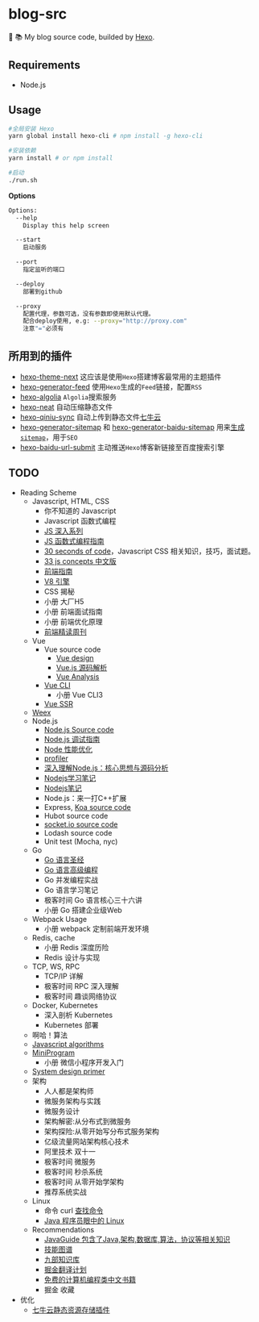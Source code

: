 # blog-src

:see_no_evil: :books:  My blog source code, builded by [Hexo](https://github.com/hexojs/hexo).

## Requirements
- Node.js

## Usage
```bash
#全局安装 Hexo
yarn global install hexo-cli # npm install -g hexo-cli

#安装依赖
yarn install # or npm install

#启动
./run.sh
```

**Options**
```bash
Options:
  --help
    Display this help screen

  --start
    启动服务

  --port
    指定监听的端口

  --deploy
    部署到github

  --proxy
    配置代理，参数可选，没有参数即使用默认代理。
    配合deploy使用, e.g: --proxy="http://proxy.com"
    注意"="必须有
```

## 所用到的插件
- [hexo-theme-next](https://github.com/theme-next/hexo-theme-next) 这应该是使用`Hexo`搭建博客最常用的主题插件
- [hexo-generator-feed](https://github.com/hexojs/hexo-generator-feed) 使用`Hexo`生成的`Feed`链接，配置`RSS`
- [hexo-algolia](https://github.com/oncletom/hexo-algolia) `Algolia`搜索服务
- [hexo-neat](https://github.com/rozbo/hexo-neat) 自动压缩静态文件
- [hexo-qiniu-sync](https://github.com/gyk001/hexo-qiniu-sync) 自动上传到静态文件[七牛云](https://portal.qiniu.com)
- [hexo-generator-sitemap](https://github.com/hexojs/hexo-generator-sitemap) 和 [hexo-generator-baidu-sitemap](https://github.com/coneycode/hexo-generator-baidu-sitemap) 用来[生成`sitemap`](https://www.shipengqi.top/2018/07/18/hexo-seo2)，用于`SEO`
- [hexo-baidu-url-submit](https://github.com/huiwang/hexo-baidu-url-submit) 主动推送`Hexo`博客新链接至百度搜索引擎

## TODO
- Reading Scheme
  - Javascript, HTML, CSS
    - 你不知道的 Javascript
    - Javascript 函数式编程
    - [JS 深入系列](https://github.com/mqyqingfeng/Blog)
    - [JS 函数式编程指南](https://github.com/llh911001/mostly-adequate-guide-chinese)
    - [30 seconds of code](https://github.com/30-seconds/30-seconds-of-code)，Javascript CSS 相关知识，技巧，面试题。
    - [33 js concepts 中文版](https://github.com/stephentian/33-js-concepts)
    - [前端指南](https://github.com/nanhupatar/FEGuide)
    - [V8 引擎](https://github.com/justjavac/v8.js.cn)
    - CSS 揭秘
    - 小册 大厂H5
    - 小册 前端面试指南
    - 小册 前端优化原理
    - [前端精读周刊](https://github.com/dt-fe/weekly)
  - Vue	
    - Vue source code
      - [Vue design](https://github.com/HcySunYang/vue-design)
      - [Vue.js 源码解析](https://github.com/answershuto/learnVue)
      - [Vue Analysis](https://github.com/ustbhuangyi/vue-analysis)
    - [Vue CLI](https://cli.vuejs.org/zh/)
      - 小册 Vue CLI3
    - [Vue SSR](https://ssr.vuejs.org/zh/)
  - [Weex](http://weex.apache.org/cn/guide/)		
  - Node.js
    - [Node.js Source code](https://github.com/nodejs/node)
    - [Node.js 调试指南](https://github.com/nswbmw/node-in-debugging)
    - [Node 性能优化](https://segmentfault.com/a/1190000007621011)
    - [profiler](https://segmentfault.com/a/1190000012414666)
    - [深入理解Node.js：核心思想与源码分析](https://github.com/yjhjstz/deep-into-node)
    - [Nodejs学习笔记](https://github.com/chyingp/nodejs-learning-guide)
    - [Nodejs笔记](https://github.com/peze/someArticle)
    - Node.js：来一打C++扩展
    - Express, [Koa source code](https://juejin.im/post/5be3a0a65188256ccc192a87)
    - Hubot source code
    - [socket.io source code](https://github.com/socketio/socket.io)
    - Lodash source code
    - Unit test (Mocha, nyc)
  - Go
    - [Go 语言圣经](https://docs.hacknode.org/gopl-zh/index.html)
    - [Go 语言高级编程](https://chai2010.gitbooks.io/advanced-go-programming-book/content/)
    - Go 并发编程实战
    - Go 语言学习笔记
    - 极客时间 Go 语言核心三十六讲
    - 小册 Go 搭建企业级Web
  - Webpack Usage
    - 小册 webpack 定制前端开发环境
  - Redis, cache
    - 小册 Redis 深度历险
    - Redis 设计与实现
  - TCP, WS, RPC
    - TCP/IP 详解
    - 极客时间 RPC 深入理解
    - 极客时间 趣谈网络协议
  - Docker, Kubernetes
    - 深入剖析 Kubernetes
    - Kubernetes 部署
  - 啊哈！算法
  - [Javascript algorithms](https://github.com/trekhleb/javascript-algorithms)
  - [MiniProgram](https://developers.weixin.qq.com/miniprogram/dev/)
    - 小册 微信小程序开发入门
  - [System design primer](https://github.com/donnemartin/system-design-primer)
  - 架构
    - 人人都是架构师
    - 微服务架构与实践
    - 微服务设计
    - 架构解密:从分布式到微服务
    - 架构探险:从零开始写分布式服务架构
    - 亿级流量网站架构核心技术
    - 阿里技术 双十一
    - 极客时间 微服务
    - 极客时间 秒杀系统
    - 极客时间 从零开始学架构
    - 推荐系统实战
  - Linux 
    - 命令 curl [查找命令](http://www.ruanyifeng.com/blog/2009/10/5_ways_to_search_for_files_using_the_terminal.html?bsh_bid=223636115)
    - [Java 程序员眼中的 Linux](https://github.com/judasn/Linux-Tutorial)
  - Recommendations
    - [JavaGuide 包含了Java,架构,数据库,算法，协议等相关知识](https://github.com/Snailclimb/JavaGuide)
    - [技能图谱](https://github.com/TeamStuQ/skill-map)
    - [九部知识库](https://github.com/frontend9/fe9-library)
    - [掘金翻译计划](https://github.com/xitu/gold-miner)
    - [免费的计算机编程类中文书籍](https://github.com/justjavac/free-programming-books-zh_CN?utm_source=gold_browser_extension)
    - 掘金 收藏
- 优化
  - [七牛云静态资源存储插件](https://github.com/gyk001/hexo-qiniu-sync)
